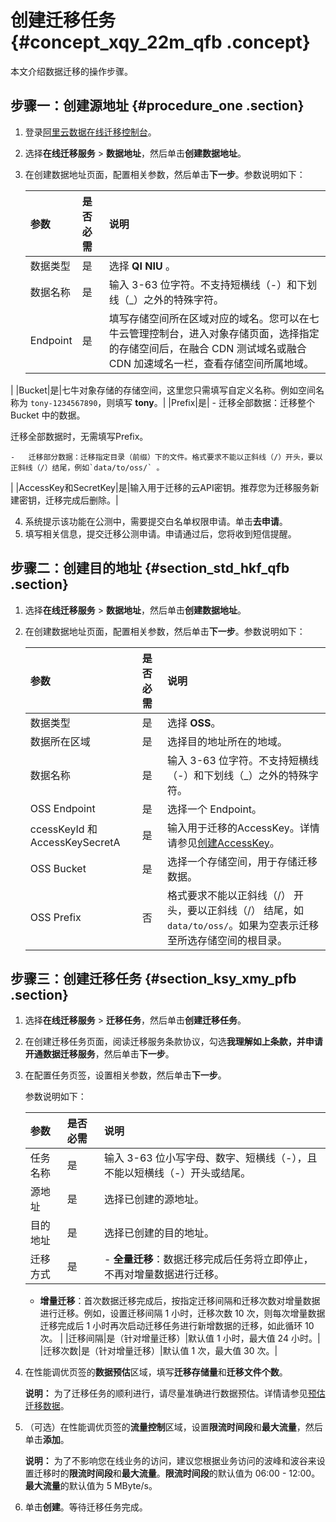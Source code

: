 # 创建迁移任务 {#concept_xqy_22m_qfb .concept}

本文介绍数据迁移的操作步骤。

## 步骤一：创建源地址 {#procedure_one .section}

1.  登录[阿里云数据在线迁移控制台](https://mgw.console.aliyun.com/)。
2.  选择**在线迁移服务** \> **数据地址**，然后单击**创建数据地址**。
3.  在创建数据地址页面，配置相关参数，然后单击**下一步**。参数说明如下：

    |参数|是否必需|说明|
    |:-|:---|:-|
    |数据类型|是|选择 **QI NIU** 。|
    |数据名称|是|输入 3-63 位字符。不支持短横线（-）和下划线（\_）之外的特殊字符。|
    |Endpoint|是|填写存储空间所在区域对应的域名。您可以在七牛云管理控制台，进入对象存储页面，选择指定的存储空间后，在融合 CDN 测试域名或融合 CDN 加速域名一栏，查看存储空间所属地域。

|
    |Bucket|是|七牛对象存储的存储空间，这里您只需填写自定义名称。例如空间名称为 `tony-1234567890`，则填写 **tony**。|
    |Prefix|是|     -   迁移全部数据：迁移整个 Bucket 中的数据。

迁移全部数据时，无需填写Prefix。

    -   迁移部分数据：迁移指定目录（前缀）下的文件。格式要求不能以正斜线（/）开头，要以正斜线（/）结尾，例如`data/to/oss/` 。
 |
    |AccessKey和SecretKey|是|输入用于迁移的云API密钥。推荐您为迁移服务新建密钥，迁移完成后删除。|

4.  系统提示该功能在公测中，需要提交白名单权限申请。单击**去申请**。
5.  填写相关信息，提交迁移公测申请。申请通过后，您将收到短信提醒。

## 步骤二：创建目的地址 {#section_std_hkf_qfb .section}

1.  选择**在线迁移服务** \> **数据地址**，然后单击**创建数据地址**。
2.  在创建数据地址页面，配置相关参数，然后单击**下一步**。参数说明如下：

    |参数|是否必需|说明|
    |:-|:---|:-|
    |数据类型|是|选择 **OSS**。|
    |数据所在区域|是|选择目的地址所在的地域。|
    |数据名称|是|输入 3-63 位字符。不支持短横线（-）和下划线（\_）之外的特殊字符。|
    |OSS Endpoint|是|选择一个 Endpoint。|
    |ccessKeyId 和 AccessKeySecretA|是|输入用于迁移的AccessKey。详情请参见[创建AccessKey](#)。|
    |OSS Bucket|是|选择一个存储空间，用于存储迁移数据。|
    |OSS Prefix|否|格式要求不能以正斜线（/） 开头，要以正斜线（/） 结尾，如 `data/to/oss/`。如果为空表示迁移至所选存储空间的根目录。|


## 步骤三：创建迁移任务 {#section_ksy_xmy_pfb .section}

1.  选择**在线迁移服务** \> **迁移任务**，然后单击**创建迁移任务**。
2.  在创建迁移任务页面，阅读迁移服务条款协议，勾选**我理解如上条款，并申请开通数据迁移服务**，然后单击**下一步**。
3.  在配置任务页签，设置相关参数，然后单击**下一步**。

    参数说明如下：

    |参数|是否必需|说明|
    |:-|:---|:-|
    |任务名称|是|输入 3-63 位小写字母、数字、短横线（-），且不能以短横线（-）开头或结尾。|
    |源地址|是|选择已创建的源地址。|
    |目的地址|是|选择已创建的目的地址。|
    |迁移方式|是|     -   **全量迁移**：数据迁移完成后任务将立即停止，不再对增量数据进行迁移。
    -   **增量迁移**：首次数据迁移完成后，按指定迁移间隔和迁移次数对增量数据进行迁移。例如，设置迁移间隔 1 小时，迁移次数 10 次，则每次增量数据迁移完成后 1 小时再次启动迁移任务进行新增数据的迁移，如此循环 10 次。
 |
    |迁移间隔|是（针对增量迁移）|默认值 1 小时，最大值 24 小时。|
    |迁移次数|是（针对增量迁移）|默认值 1 次，最大值 30 次。|

4.  在性能调优页签的**数据预估**区域，填写**迁移存储量**和**迁移文件个数**。

    **说明：** 为了迁移任务的顺利进行，请尽量准确进行数据预估。详情请参见[预估迁移数据](cn.zh-CN/七牛云迁移/准备工作.md#ul_ern_vcj_nfb)。

5.  （可选）在性能调优页签的**流量控制**区域，设置**限流时间段**和**最大流量**，然后单击**添加**。

    **说明：** 为了不影响您在线业务的访问，建议您根据业务访问的波峰和波谷来设置迁移时的**限流时间段**和**最大流量**。**限流时间段**的默认值为 06:00 - 12:00。**最大流量**的默认值为 5 MByte/s。

6.  单击**创建**。等待迁移任务完成。


